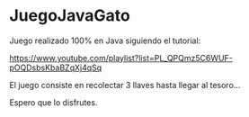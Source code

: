 # JuegoJavaGato
Juego realizado 100% en Java siguiendo el tutorial:

https://www.youtube.com/playlist?list=PL_QPQmz5C6WUF-pOQDsbsKbaBZqXj4qSq

El juego consiste en recolectar 3 llaves hasta llegar al tesoro... 

Espero que lo disfrutes.
